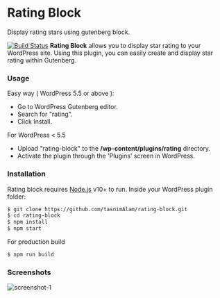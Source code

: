 # Rating Block

Display rating stars using gutenberg block.

[![Build Status](https://travis-ci.org/tasnimAlam/rating-block.svg?branch=master)](https://travis-ci.org/tasnimAlam/rating-block)
**Rating Block** allows you to display star rating to your WordPress site.
Using this plugin, you can easily create and display star rating within Gutenberg.

### Usage

Easy way ( WordPress 5.5 or above ):

- Go to WordPress Gutenberg editor.
- Search for "rating".
- Click Install.

For WordPress < 5.5

- Upload "rating-block" to the **/wp-content/plugins/rating** directory.
- Activate the plugin through the 'Plugins' screen in WordPress.

### Installation

Rating block requires [Node.js](https://nodejs.org/) v10+ to run.
Inside your WordPress plugin folder:

```sh
$ git clone https://github.com/tasnimAlam/rating-block.git
$ cd rating-block
$ npm install
$ npm start
```

For production build

```sh
$ npm run build
```

### Screenshots

![screenshot-1](https://i.imgur.com/kuaYUXu.png)
